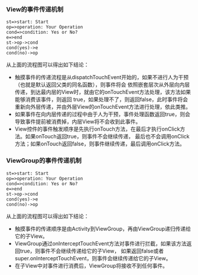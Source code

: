 ### View的事件传递机制

```flow
st=>start: Start
op=>operation: Your Operation
cond=>condition: Yes or No?
e=>end
st->op->cond
cond(yes)->e
cond(no)->op
```
从上面的流程图可以得出如下结论：
* 触摸事件的传递流程是从dispatchTouchEvent开始的，如果不进行人为干预（也就是默认返回父类的同名函数），则事件将会
依照嵌套层次从外层向内层传递，到达最内层的View时，就由它的onTouchEvent方法处理，该方法如果能够消费该事件，则返回
true，如果处理不了，则返回false，此时事件将会重新向外层传递，并由外层View的onTouchEvent方法进行处理，依此类推。
* 如果事件在向内层传递的过程中由于人为干预，事件处理函数返回true，则会导致事件提前被消费掉，内层View将不会收到此事件。
* View控件的事件触发顺序是先执行onTouch方法，在最后才执行onClick方法。如果onTouch返回true，则事件不会继续传递，
最后也不会调用onClick方法；如果onTouch返回false，则事件继续传递，最后调用onClick方法。

### ViewGroup的事件传递机制

```flow
st=>start: Start
op=>operation: Your Operation
cond=>condition: Yes or No?
e=>end
st->op->cond
cond(yes)->e
cond(no)->op
```
从上面的流程图可以得出如下结论：
* 触摸事件的传递顺序是由Activity到ViewGroup，再由ViewGroup递归传递给它的子View。
* ViewGroup通过onInterceptTouchEvent方法对事件进行拦截，如果该方法返回true，则事件不会继续传递给它的子View，
如果返回false或者super.onInterceptTouchEvent，则事件会继续传递给它的子View。
* 在子View中对事件进行消费后，ViewGroup将接收不到任何事件。